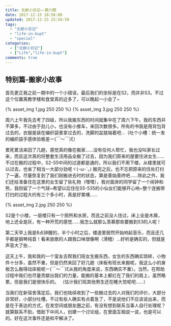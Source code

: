 ```yaml
---
title: 北邮小日记——第六期 
date: 2017-12-15 18:58:08 
updated: 2017-12-15 23:59:59 
tags:
  - "北邮小日记"
  - "life-in-bupt"
  - "special"
categories:
  - ["北邮小日记"]
  - ["Life","life-in-bupt"]
comments: true
---
```


## 特别篇-搬家小故事

首先更正我之前一期中的一个小错误，最后我们的坐标是在S2，而并非S3。不过这个位置离教学楼和食堂真的近多了，可以晚起一小会了~

<!--more-->

{% asset_img 1.jpg 250 250 %}
{% asset_img 3.jpg 250 250 %}

周六上午我先去考了四级，所以我搬东西的时间就集中在了周六下午。我的东西并不算多，不过由于劲儿小，也没有小推车，来回次数很多。所有的书我是用背包背过去的，衣服是装在编织袋里拿过去的，洗脚的盆就端着吧…（吐个小槽：统一发的编织袋手感体验极差ー(￣～￣)ξ）

累死累活来回了几趟，感觉真的像在搬家……没有任何人帮忙，我也没叫家长过来，而且这次真的将整套生活用品全搬了过去，因为我们原来的屋要住进女生……不过在搬的过程中，S2-S5中间的过道都是通的，所以我们不用下楼，从楼里就可以过去，也省了相当一大部分劲呢ヾ(･ω･`｡) 搬完之后，也不忘把原来的住处打扫了一遍，尽量恢复到了我们刚搬进去时的状态，算是善始善终吧……除此之外，我们还给准备住在这里的女生留了些礼物（嘿嘿），我对面床的同学留了一个闹钟和熊，我则留了一个气球~希望以后住在S5-535的小仙女们能够开心吶~整个连搬带打扫的过程大约有三个多小时，真是好累噢……

{% asset_img 2.jpg 250 250 %}

S2是个小楼，一层楼只有一个厕所和水房，而且之前没人住过，床上全是木屑，地上还全是灰，有一种开荒的感觉……我怎么就那么羡慕那些要搬到S3的人呢！

第二天早上我是8点钟醒的，半个小时之后，楼道里居然开始响起音乐，而且还几乎都是钢琴纯音！看来放歌的人跟我口味很像啊（滑稽）…好听是确实的，但就是声音大了些…

这天上午，我和我的一个室友去帮我们班女生搬东西，女生的东西确实琐碎，小物件十分多，虽然不重，但是仍然来回了好几趟（床板有班长来搬呢，我这么小的身板怎么搬得动床板呢ー(￣～￣)ξ从我的角度来说，东西确实不重）。当然，在帮助过程中我们也尽量贡献出我们的力量，能搬的基本上都扛在了我们的肩上，虽然略累，但是我们是很快乐的。 （估计我们班其他男生还在睡大觉呢吧……）

当我们在新宿舍落定后，我们也陆续收到了一些搬过去的人对我们的评价，大部分非常好，小部分吐槽。不过有些人确实有点着急了，不是说他们不应该说出来，而是在于表达的方式，在发空间或朋友圈之前，有没有想到联系当事人自行处理呢？就算联系不到，借助下中间人，创建一个讨论组，在里面互相说一说，也是可以的。好在这次事件还是和平解决了。
